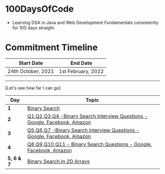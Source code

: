 # 100DaysOfCode
- Learning DSA in Java and Web Development Fundamentals consistently for 100 days straight.



# Commitment Timeline 


| Start Date  | End Date    |
| ----------- | ----------- |
| 24th October, 2021 | 1st February, 2022 |

---
[Let's see how far I can go]

Day | Topic
--- | ---
**1** |  [Binary Search](/Days/Day1.md)
**2** |  [Q1,Q2,Q3,Q4 -Binary Search Interview Questions - Google, Facebook, Amazon](/Days/Day2.md)
**3** |  [Q5,Q6,Q7 -Binary Search Interview Questions - Google, Facebook, Amazon](/Days/Day3.md)
**4** |  [Q8,Q9,Q10,Q11 - Binary Search Questions - Google, Facebook, Amazon](/Days/Day4.md)
**5, 6 & 7** | [Binary Search in 2D Arrays](/Days/Day5-6-7.md)